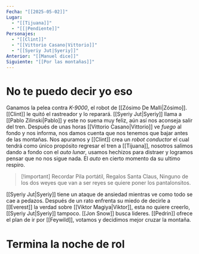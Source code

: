 ```yaml
---
Fecha: "[[2025-05-02]]"
Lugar:
  - "[[Tijuana]]"
  - "[[|Pendiente]]"
Personajes:
  - "[[Clint]]"
  - "[[Vittorio Casano|Vittorio]]"
  - "[[Syeriy Jut|Syeriy]]"
Anterior: "[[Manuel dice]]"
Siguiente: "[[Por las montañas]]"
---
```

# No te puedo decir yo eso
Ganamos la pelea contra *K-9000*, el robot de [[Zósimo De Malli|Zósimo]]. [[Clint]] le quitó el rastreador y lo reparará. [[Syeriy Jut|Syeriy]] llama a [[Pablo Zilinski|Pablo]] y este no suena muy feliz, aún así nos aconseja salir del tren. 
Después de unas horas [[Vittorio Casano|Vittorio]] ve *fuego* al fondo y nos informa, nos damos cuenta que nos tenemos que bajar antes de las montañas. Nos apuramos y [[Clint]] crea un *robot conductor* el cual tendrá como único propósito regresar el tren a [[Tijuana]], nosotros salimos dando a fondo con el *auto lunar*, usamos hechizos para distraer y logramos pensar que no nos sigue nada. El *auto* en cierto momento da su ultimo respiro.

> [!important] Recordar
> Pila portátil, Regalos Santa Claus, Ninguno de los dos weyes que van a ser reyes se quiere poner los pantalonsitos.

[[Syeriy Jut|Syeriy]] tiene un ataque de ansiedad mientras ve como todo se cae a pedazos. Después de un rato enfrenta su miedo de decirle a [[Everest]] la verdad sobre [[Viktor Magiya|Viktor]], esta no quiere creerlo, [[Syeriy Jut|Syeriy]] tampoco.
[[Jon Snow]] busca lideres.
[[Pedrin]] ofrece el plan de ir por [[Feywild]], votamos y decidimos mejor cruzar la montaña.
# Termina la noche de rol

